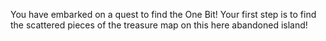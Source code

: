 You have embarked on a quest to find the One Bit! Your first step is to find the scattered pieces of the treasure map on this here abandoned island!
